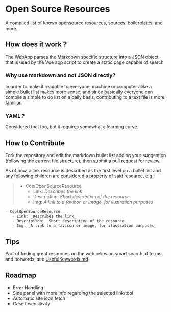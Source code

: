 # Open Source Resources

A compiled list of known opensource resources, sources. boilerplates, and more.

## How does it work ?

The WebApp parses the Markdown specific structure into a JSON object that is used by the Vue app script to create a static page capable of search

### Why use markdown and not JSON directly?

In order to make it readable to everyone, machine or computer alike a simple bullet list makes more sense, and since basically everyone can compile a simple to do list on a daily basis, contributing to a text file is more familiar.

### YAML ?

Considered that too, but it requires somewhat a learning curve.

## How to Contribute

Fork the repository and edit the markdown bullet list adding your suggestion (following the current file structure), then submit a pull request for review.

As of now, a link resource is described as the first level on a bullet list and any following children are considered a property of said resource, e.g.:
> - CoolOpenSourceResource
>   - Link: _Describes the link_
>   - Description: _Short description of the resource_
>   - Img: _A link to a favicon or image, for ilustration purposes_

```markdown
- CoolOpenSourceResource
   - Link: _Describes the link_
   - Description: _Short description of the resource_
   - Img: _A link to a favicon or image, for ilustration purposes_
```

## Tips

Part  of finding great resources on the web relies on smart search of terms and hotwords, see [UsefulKeywords.md](UsefulKeywords.md)

## Roadmap

- Error Handling
- Side panel with more info regarding the selected link/tool
- Automatic site icon fetch
- Case Insensitivity
